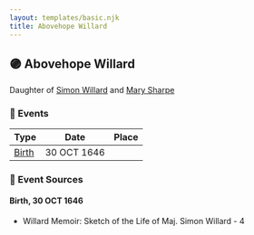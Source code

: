 ```yaml
---
layout: templates/basic.njk
title: Abovehope Willard
---
```

## 🟣 Abovehope Willard

Daughter of [Simon Willard](/people/8/86485776) and [Mary Sharpe](/people/1/10735316)

### 📆 Events

Type | Date | Place
------ | ------ | ------
[Birth](#event-0) | 30 OCT 1646 |

### 📰 Event Sources

#### <a id="event-0"></a> Birth, 30 OCT 1646
* Willard Memoir: Sketch of the Life of Maj. Simon Willard  - 4